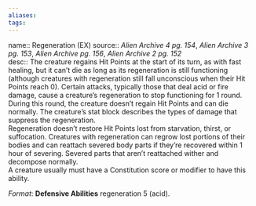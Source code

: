 ```yaml
---
aliases: 
tags: 
---
```


name:: Regeneration (EX)
source:: _Alien Archive 4 pg. 154_, _Alien Archive 3 pg. 153_, _Alien Archive pg. 156_, _Alien Archive 2 pg. 152_  
desc:: The creature regains Hit Points at the start of its turn, as with fast healing, but it can’t die as long as its regeneration is still functioning (although creatures with regeneration still fall unconscious when their Hit Points reach 0). Certain attacks, typically those that deal acid or fire damage, cause a creature’s regeneration to stop functioning for 1 round. During this round, the creature doesn’t regain Hit Points and can die normally. The creature’s stat block describes the types of damage that suppress the regeneration.  
Regeneration doesn’t restore Hit Points lost from starvation, thirst, or suffocation. Creatures with regeneration can regrow lost portions of their bodies and can reattach severed body parts if they’re recovered within 1 hour of severing. Severed parts that aren’t reattached wither and decompose normally.  
A creature usually must have a Constitution score or modifier to have this ability.

_Format_: **Defensive Abilities** regeneration 5 (acid).
